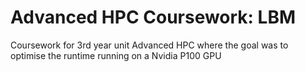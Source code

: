 # Advanced HPC Coursework: LBM

Coursework for 3rd year unit Advanced HPC where the goal was to optimise the runtime running on a Nvidia P100 GPU

